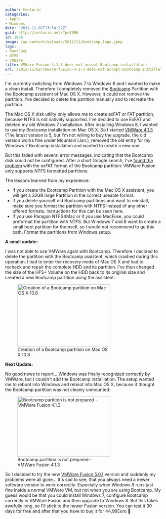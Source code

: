 ```yaml
---
author: Centurio
categories:
- Apple
- Windows
date: "2012-11-02T13:54:22Z"
guid: http://centurio.net/?p=1986
id: 1986
image: /wp-content/uploads/2012/11/bootcamp_logo.jpeg
tags:
- BootCamp
- NTFS
- VMWare
title: VMWare Fusion 4.1.3 does not accept Bootcamp installation
url: /2012/11/02/vmware-fusion-4-1-3-does-not-accept-bootcamp-installation/
---
```

I'm currently switching from Windows 7 to Windows 8 and I wanted to make a clean install. Therefore I completely removed the [Bootcamp](http://www.apple.com/support/bootcamp/) Partition with the Bootcamp assistent of Mac OS X. However, it could not remove the partition. I've decided to delete the partition manually and to recreate the partition.

The Mac OS X disk utility only allows me to create exFAT or FAT partition, because NTFS is not natively supported. I've decided to use ExFAT and deleted my old Windows 7 installation. After installing Windows 8, I wanted to use my Bootcamp installation on Mac OS X. So I started [VMWare 4.1.3](http://www.amazon.de/gp/product/B005LTV8G0) (The latest version is 5, but I'm not willing to buy the upgrade, the old version works fine under Mountain Lion.), removed the old entry for my Windows 7 Bootcamp installation and wanted to create a new one.

But this failed with several error messages, indicating that the Bootcamp disk could not be configured. After a short Google search, I've [found the problem](http://translate.google.de/translate?sl=de&tl=en&js=n&prev=_t&hl=de&ie=UTF-8&layout=2&eotf=1&u=http%3A%2F%2Fvmware-forum.de%2Fviewtopic.php%3Ft%3D20367&act=url) with the exFAT format of the Bootcamp partition: VMWare Fusion only supports NTFS formatted partitions.

 

The lessons learned from my experience:

  * If you create the Bootcamp Partition with the Mac OS X assistent, you will get a 32GB large Partition in the correct useable format.
  * If you delete yourself old Bootcamp partitions and want to reinstall, make sure you format the partition with NTFS instead of any other offered formats. Instructions for this can be seen here.
  * If you use Paragon NTFS4Mac or if you use MacFuse, you could preformat the partition with NTFS. But Windows 7 and 8 want to create a small boot partition for themself, so I would not recommend to go this path. Format the partitions from Windows setup.

 

**A small update:**

I was not able to use VMWare again with Bootcamp. Therefore I decided to delete the partition with the Bootcamp assistent, which crashed during this operation. I had to enter the recovery mode of Mac OS X and had to recheck and repair the complete HDD and its partition. I've then changed the size of the HFS+ Volume on the HDD back to its original size and created a new Bootcamp partition using the assistent:

<figure id="attachment_1996" aria-describedby="caption-attachment-1996" style="width: 300px" class="wp-caption aligncenter"><a href="http://centurio.net/wp-content/uploads/2012/11/createBootcampPartition.png" data-rel="lightbox-image-0" data-rl\_title="" data-rl\_caption="" title=""><img loading="lazy" class="size-medium wp-image-1996" title="Creation of a  Bootcamp partition on Mac OS X 10.8" src="http://centurio.net/wp-content/uploads/2012/11/createBootcampPartition-300x202.png" alt="Creation of a  Bootcamp partition on Mac OS X 10.8" width="300" height="202" srcset="https://centurio.net/wp-content/uploads/2012/11/createBootcampPartition-300x202.png 300w, https://centurio.net/wp-content/uploads/2012/11/createBootcampPartition.png 782w" sizes="(max-width: 300px) 100vw, 300px" /></a><figcaption id="caption-attachment-1996" class="wp-caption-text">Creation of a Bootcamp partition on Mac OS X 10.8</figcaption></figure>

 

**Next Update:**

No good news to report... Windows was finally recognized correctly by VMWare, but I couldn't add the Bootcamp installlation. The setup wanted me to reboot into Windows and reboot into Mac OS X, because it thought the Bootcamp partition was not cleanly unmounted:

<figure id="attachment_1998" aria-describedby="caption-attachment-1998" style="width: 300px" class="wp-caption aligncenter"><a href="http://centurio.net/wp-content/uploads/2012/11/BootcampNotPrepared.png" data-rel="lightbox-image-1" data-rl\_title="" data-rl\_caption="" title=""><img loading="lazy" class="size-medium wp-image-1998" title="Bootcamp partition is not prepared - VMWare Fusion 4.1.3" src="http://centurio.net/wp-content/uploads/2012/11/BootcampNotPrepared-300x195.png" alt="Bootcamp partition is not prepared - VMWare Fusion 4.1.3" width="300" height="195" srcset="https://centurio.net/wp-content/uploads/2012/11/BootcampNotPrepared-300x195.png 300w, https://centurio.net/wp-content/uploads/2012/11/BootcampNotPrepared.png 434w" sizes="(max-width: 300px) 100vw, 300px" /></a><figcaption id="caption-attachment-1998" class="wp-caption-text">Bootcamp partition is not prepared - VMWare Fusion 4.1.3</figcaption></figure>

 

So I decided to try the new [VMWare Fusion 5.0.1](http://www.amazon.de/gp/product/B008VLUE24) version and suddenly my problems were all gone... It's sad to see, that you always need a newer software version to work correctly. Especially when Windows 8 runs just fine inside a normal VMWare VM, but not when you are using Bootcamp. My guess would be that you could install Windows 7, configure Bootcamp correctly in VMWare Fusion and then upgrade to Windows 8. But this takes awefully long, so I'll stick to the newer Fusion version. You can test it 30 days for free and after that you have to buy it for 44,99Euro 🙁

 